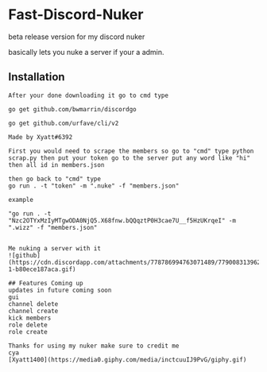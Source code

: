 # Fast-Discord-Nuker
beta release version for my discord nuker

basically lets you nuke a server if your a admin.

## Installation
```Download golang https://golang.org/
After your done downloading it go to cmd type

go get github.com/bwmarrin/discordgo

go get github.com/urfave/cli/v2

Made by Xyatt#6392

First you would need to scrape the members so go to "cmd" type python scrap.py then put your token go to the server put any word like "hi" then all id in members.json

then go back to "cmd" type 
go run . -t "token" -m ".nuke" -f "members.json"

example 

"go run . -t "Nzc2OTYxMzIyMTgwODA0NjQ5.X68fnw.bQQqztP0H3cae7U__f5HzUKrqeI" -m ".wizz" -f "members.json"


Me nuking a server with it
![github](https://cdn.discordapp.com/attachments/778786994763071489/779008313962004540/ezgif-1-b80ece187aca.gif)

## Features Coming up
updates in future coming soon
gui
channel delete
channel create
kick members
role delete
role create

Thanks for using my nuker make sure to credit me
cya
[Xyatt1400](https://media0.giphy.com/media/inctcuuIJ9PvG/giphy.gif)
